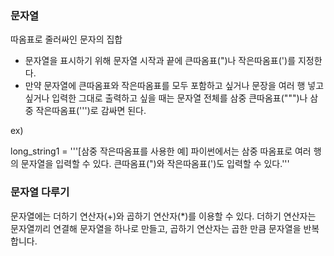 ### 문자열
따옴표로 줄러싸인 문자의 집합
- 문자열을 표시하기 위해 문자열 시작과 끝에 큰따옴표(")나 작은따옴표(')를 지정한다.
- 만약 문자열에 큰따옴표와 작은따옴표를 모두 포함하고 싶거나 문장을 여러 행 넣고 싶거나 입력한 그대로 출력하고 싶을 때는 문자열 전체를 삼중 큰따옴표(""")나 삼중 작은따옴표(''')로 감싸면 된다.

ex)

long_string1 = '''[삼중 작은따옴표를 사용한 예]
파이썬에서는 삼중 따옴표로 여러 행의 문자열을 입력할 수 있다.
큰따옴표(")와 작은따옴표(')도 입력할 수 있다.'''

### 문자열 다루기
문자열에는 더하기 연산자(+)와 곱하기 연산자(*)를 이용할 수 있다. 더하기 연산자는 문자열끼리 연결해 문자열을 하나로 만들고, 곱하기 연산자는 곱한 만큼 문자열을 반복합니다.